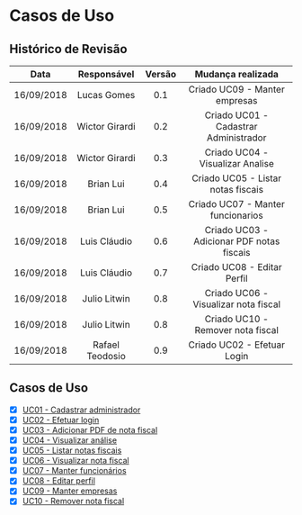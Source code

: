 # Casos de Uso

## Histórico de Revisão

| Data | Responsável | Versão | Mudança realizada |
|:------:|:------:|:-------:|:-------:|
| 16/09/2018 | Lucas Gomes | 0.1 | Criado UC09 - Manter empresas |
| 16/09/2018 | Wictor Girardi | 0.2 | Criado UC01 - Cadastrar Administrador |
| 16/09/2018 | Wictor Girardi | 0.3 | Criado UC04 - Visualizar Analise |
| 16/09/2018 | Brian Lui | 0.4 | Criado UC05 - Listar notas fiscais |
| 16/09/2018 | Brian Lui | 0.5 | Criado UC07 - Manter funcionarios |
| 16/09/2018 | Luis Cláudio | 0.6 | Criado UC03 - Adicionar PDF notas fiscais |
| 16/09/2018 | Luis Cláudio | 0.7 | Criado UC08 - Editar Perfil |
| 16/09/2018 | Julio Litwin| 0.8 | Criado UC06 - Visualizar nota fiscal |
| 16/09/2018 | Julio Litwin| 0.8 | Criado UC10 - Remover nota fiscal |
| 16/09/2018 | Rafael Teodosio | 0.9 | Criado UC02 - Efetuar Login |



## Casos de Uso

- [x] [UC01 - Cadastrar administrador](use-case/uc01.md)
- [x] [UC02 - Efetuar login](use-case/uc02.md)
- [x] [UC03 - Adicionar PDF de nota fiscal](use-case/uc03.md)
- [x] [UC04 - Visualizar análise](use-case/uc04.md)
- [x] [UC05 - Listar notas fiscais](use-case/uc05.md)
- [x] [UC06 - Visualizar nota fiscal](use-case/uc06.md)
- [x] [UC07 - Manter funcionários](use-case/uc07.md)
- [x] [UC08 - Editar perfil](use-case/uc08.md)
- [x] [UC09 - Manter empresas](use-case/uc09.md)
- [x] [UC10 - Remover nota fiscal](use-case/uc10.md)
